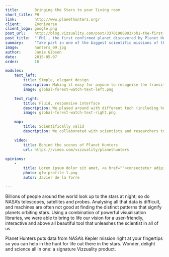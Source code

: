```yaml
---
title:       Bringing the Stars to your living room
short_title: PH
link:        http://www.planethunters.org/
client:      Zooniverse
client_logo: google.png
post_url:    http://blog.vizzuality.com/post/33701908803/ph1-the-first-confirmed-planet-discovered-by
post_title:  "'PH1', the first confirmed planet discovered by Planet Hunters"
summary:     "Take part in one of the biggest scientific missions of the 21st Century: the search for planets outside our solar system."
image:       hunters_09.jpg
author:      Jamie Gibson
date:        2015-05-07
order:       16

modules:
    text_left:
        title: Simple, elegant design
        description: Making it easy for anyone to recognise the transits and have some fun at the same time
        image: global-forest-watch-text-left.png

    text_right:
        title: Fluid, responsive interface
        description: We played around with different tech (including heaps of customisation) until we ended up at an interface that was just right
        image: global-forest-watch-text-right.png

    map:
        title: Scientifically valid
        description: We collaborated with scientists and researchers to create a workflow and features that ensured valid identifications

    video:
        title: Behind the scenes of Planet Hunters
        url: https://vimeo.com/vizzuality/planethunters

opinions:
    -
        title: Lorem ipsum dolor sit amet, <a href="">consectetur adipisicing</a> elit, sed do eiusmod tempor incididunt.
        photo: gfw-profile-1.png
        autor: Javier de la Torre

---
```


Billions of people around the world look up to the stars at night; so do NASA’s telescopes, satellites and probes. Analysing all that data is difficult, and machines are often not good at finding the distinct patterns that signify planets orbiting stars. Using a combination of powerful visualisation libraries, we were able to bring to life our vision for a user-friendly, interactive and above all beautiful tool that unleashes the scientist in all of us. 

Planet Hunters puts data from NASA’s Kepler mission right at your fingertips so you can help in the hunt for life out there in the stars. Wonder, delight and science all in one: a signature Vizzuality product. 

